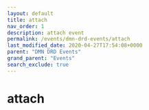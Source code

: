 ```yaml
---
layout: default
title: attach
nav_order: 1
description: attach event
permalink: /events/dmn-drd-events/attach
last_modified_date: 2020-04-27T17:54:08+0000
parent: "DMN DRD Events"
grand_parent: "Events"
search_exclude: true
---
```


# attach
